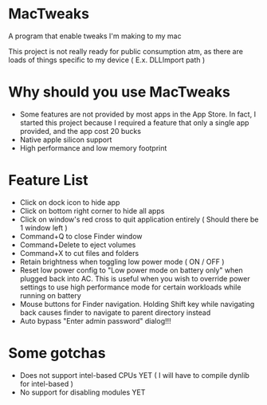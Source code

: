 # MacTweaks
A program that enable tweaks I'm making to my mac

This project is not really ready for public consumption atm, as there are loads of things specific to my device ( E.x. DLLImport path )

# Why should you use MacTweaks
- Some features are not provided by most apps in the App Store. In fact, I started this project because I required a feature that only a single app provided, and the app cost 20 bucks
- Native apple silicon support
- High performance and low memory footprint

# Feature List
- Click on dock icon to hide app
- Click on bottom right corner to hide all apps
- Click on window's red cross to quit application entirely ( Should there be 1 window left )
- Command+Q to close Finder window
- Command+Delete to eject volumes
- Command+X to cut files and folders
- Retain brightness when toggling low power mode ( ON / OFF )
- Reset low power config to "Low power mode on battery only" when plugged back into AC. This is useful when you wish to override power settings to use high performance mode for certain workloads while running on battery
- Mouse buttons for Finder navigation. Holding Shift key while navigating back causes finder to navigate to parent directory instead
- Auto bypass "Enter admin password" dialog!!!

# Some gotchas
- Does not support intel-based CPUs YET ( I will have to compile dynlib for intel-based )
- No support for disabling modules YET

